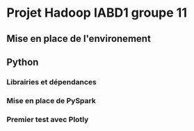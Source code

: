 # Projet Hadoop IABD1 groupe 11

## Mise en place de l'environement


## Python
### Librairies et dépendances

### Mise en place de PySpark

### Premier test avec Plotly

